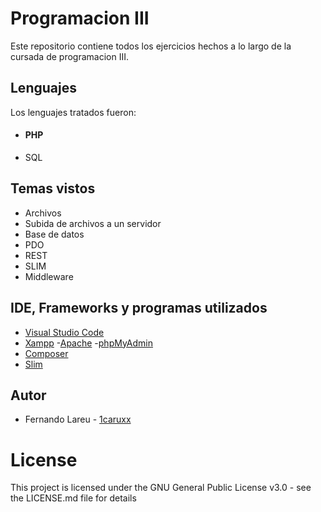 # Programacion III

Este repositorio contiene todos los ejercicios hechos a lo largo de la cursada de programacion III.

## Lenguajes

Los lenguajes tratados fueron:

* <h4>PHP</h4>
* SQL

## Temas vistos

* Archivos
* Subida de archivos a un servidor
* Base de datos
* PDO
* REST
* SLIM
* Middleware

## IDE, Frameworks y programas utilizados

* <i href="./ico/favicon.ico" width="10px" height="10px"></i>[Visual Studio Code](https://code.visualstudio.com/)
* [Xampp](https://www.apachefriends.org/es/index.html)
    -[Apache](https://www.apache.org/)
    -[phpMyAdmin](https://www.phpmyadmin.net/)
* [Composer](https://getcomposer.org/)
* [Slim](https://www.slimframework.com/)

## Autor

* Fernando Lareu - [1caruxx](https://github.com/1caruxx)

# License

This project is licensed under the GNU General Public License v3.0 - see the LICENSE.md file for details